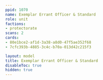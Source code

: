 ```yaml
---
ppid: 1070
name: Exemplar Errant Officer & Standard
role: unit
factions:
- protectorate
scans: 2
cards:
- 80e1bce2-af1d-3a38-a8d0-47f5ae352f68
- 7cfc393b-4885-3c4c-b70a-013d42c215f3

layout: model
title: Exemplar Errant Officer & Standard
disableToc: true
hidden: true
---
```

